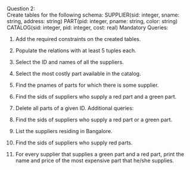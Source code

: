 Question 2:
<br/>
Create tables for the following schema:
SUPPLIER(sid: integer, sname: string, address: string)
PART(pid: integer, pname: string, color: string)
CATALOG(sid: integer, pid: integer, cost: real)
Mandatory Queries:
1) Add the required constraints on the created tables.
2) Populate the relations with at least 5 tuples each.
3) Select the ID and names of all the suppliers.
4) Select the most costly part available in the catalog.
5) Find the pnames of parts for which there is some supplier.

6) Find the sids of suppliers who supply a red part and a green part.
7) Delete all parts of a given ID.
Additional queries:
1) Find the sids of suppliers who supply a red part or a green part.
2) List the suppliers residing in Bangalore.
3) Find the sids of suppliers who supply red parts.
4) For every supplier that supplies a green part and a red part, print the name and price of the
most expensive part that he/she supplies.